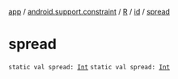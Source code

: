 [app](../../../index.md) / [android.support.constraint](../../index.md) / [R](../index.md) / [id](index.md) / [spread](.)

# spread

`static val spread: `[`Int`](https://kotlinlang.org/api/latest/jvm/stdlib/kotlin/-int/index.html)
`static val spread: `[`Int`](https://kotlinlang.org/api/latest/jvm/stdlib/kotlin/-int/index.html)